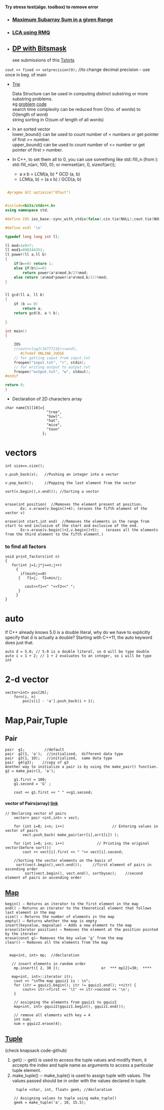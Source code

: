 
#### Try stress test(algo. toolbox) to remove error
* ### [Maximum Subarray Sum in a given Range](https://www.geeksforgeeks.org/range-query-largest-sum-contiguous-subarray/)
* ### [LCA using RMQ](https://www.geeksforgeeks.org/lowest-common-ancestor-in-a-binary-tree-set-3-using-rmq/?ref=rp)
* ## [DP with Bitsmask](https://codingblocks.com/resources/dp-webinar2/)
     see submissions of this [Tshirts](https://www.codechef.com/problems/TSHIRTS)


```cout << fixed << setprecision(9);```  //to change decimal precision - use once in beg. of main
* [Trie](https://www.geeksforgeeks.org/trie-insert-and-search/)

 	Data Structure can be used in computing distinct substring or more substring problems.</br>
eg [problem](https://codeforces.com/contest/271/problem/D) [code](https://codeforces.com/contest/271/submission/61939688)
</br> search time complexity can be reduced from O(no. of words) to O(length of word) </br> string sorting in O(sum of length of all words)

* In an sorted vector </br>
                      lower_bound() can be used to count number of < numbers or get pointer of first >= number.</br>
                      upper_bound() can be used to count number of <= number or get pointer of first > number.

* In C++, to set them all to 0, you can use something like std::fill_n (from <algorithm>): </br>
   std::fill_n(arr, 100, 0); or
   memset(arr, 0, sizeof(arr));
   
  * a x b = LCM(a, b) * GCD (a, b)
  * LCM(a, b) = (a x b) / GCD(a, b) 
```c++

 #pragma GCC optimize("Ofast")


#include<bits/stdc++.h>
using namespace std;

#define IOS ios_base::sync_with_stdio(false);cin.tie(NULL);cout.tie(NULL);

#define endl '\n'

typedef long long int ll;

ll mod=1e9+7;
ll mod1=998244351;
ll power(ll a,ll b)
{
    if(b==0) return 1;
    else if(b%2==0)
        return power(a*a%mod,b/2)%mod;
    else return (a%mod*power(a*a%mod,b/2))%mod;
}


ll gcd(ll a, ll b) 
{ 
    if (b == 0) 
        return a; 
    return gcd(b, a % b);  
      
} 

int main()
{

    IOS
    //cout<<log2(16777216)<<endl;
       #ifndef ONLINE_JUDGE
    // for getting input from input.txt
    freopen("input.txt", "r", stdin);
    // for writing output to output.txt
    freopen("output.txt", "w", stdout);
#endif

return 0;
}
```
* Declaration of 2D characters array
```
char name[5][10]={
                   "tree",
                   "bowl",
                   "hat",
                   "mice",
                   "toon"
                 };
```

# vectors
```vector<int>v;     //creates an empty vector of integers)
int size=v.size();

v.push_back(x);   //Pushing an integer into a vector

v.pop_back();     //Popping the last element from the vector

sort(v.begin(),v.end()); //Sorting a vector


erase(int position)  //Removes the element present at position.  
       Ex: v.erase(v.begin()+4); (erases the fifth element of the vector v)

erase(int start,int end)  //Removes the elements in the range from start to end inclusive of the start and exclusive of the end.
       Ex:v.erase(v.begin()+2,v.begin()+5);   (erases all the elements from the third element to the fifth element.)
 ```      
 ### to find all factors
 
 ``` 
 void print_factors(int n)
 {
    for(int j=1;j*j<=n;j++)
      {  
        if(min%j==0)
       {   f1=j;  f2=min/j; 
       
          cout<<f1<<" "<<f2<<" ";
       }
      }
 }   
```
# auto
If C++ already knows 5.0 is a double literal, why do we have to explicitly specify that d is actually a double? 
Starting with C++11, the auto keyword does just that.
```
auto d = 5.0; // 5.0 is a double literal, so d will be type double
auto i = 1 + 2; // 1 + 2 evaluates to an integer, so i will be type int
```
# 2-d vector
```
vector<int> pos[26];
	forn(i, n)
		pos[s[i] - 'a'].push_back(i + 1);

```

# Map,Pair,Tuple

## Pair
```
pair  g1;         //default
pair  g2(1, 'a');  //initialized,  different data type
pair  g3(1, 10);   //initialized,  same data type
pair  g4(g3);    //copy of g3
Another way to initialize a pair is by using the make_pair() function.
g2 = make_pair(1, 'a');

    g1.first = 100; 
    g1.second = 'G' ; 
  
    cout << g1.first << " " <<g1.second; 
```
#### vector of Pairs(array) [link](https://www.geeksforgeeks.org/sorting-vector-of-pairs-in-c-set-1-sort-by-first-and-second/)
```
// Declaring vector of pairs 
    vector< pair <int,int> > vect; 

    for (int i=0; i<n; i++)                      // Entering values in vector of pairs           
        vect.push_back( make_pair(arr[i],arr1[i]) ); 
 
    for (int i=0; i<n; i++) 			  // Printing the original vector(before sort()) 
        cout << vect[i].first << " "<< vect[i].second; 
	
    //Sorting the vector elements on the basis of 
   	 sort(vect.begin(),vect.end());		//first element of pairs in ascending order
    	 sort(vect.begin(), vect.end(), sortbysec);    //second element of pairs in ascending order
```

## [Map](https://www.geeksforgeeks.org/map-associative-containers-the-c-standard-template-library-stl/)
```  
begin() – Returns an iterator to the first element in the map
end() – Returns an iterator to the theoretical element that follows last element in the map
size() – Returns the number of elements in the map
empty() – Returns whether the map is empty
insert(keyvalue, mapvalue) – Adds a new element to the map
erase(iterator position) – Removes the element at the position pointed by the iterator
erase(const g)– Removes the key value ‘g’ from the map
clear() – Removes all the elements from the map


  map<int, int> mp;  //declaration    
  
   // insert elements in random order 
    mp.insert({ 2, 30 });                   or  *** mp[2]=30;  ****
   
   map<int, int>::iterator itr; 
    cout << "\nThe map gquiz1 is : \n"; 
    for (itr = gquiz1.begin(); itr != gquiz1.end(); ++itr) { 
        cout<< itr->first << '\t' << itr->second << '\n'; 
    } 

    // assigning the elements from gquiz1 to gquiz2 
    map<int, int> gquiz2(gquiz1.begin(), gquiz1.end());
    
    // remove all elements with key = 4 
    int num; 
    num = gquiz2.erase(4);     
```

## [Tuple](https://www.geeksforgeeks.org/tuples-in-c/)  
(check knapsack code-github)  </br>

1. get() :- get() is used to access the tuple values and modify them, it accepts the index and tuple name as arguments to access a particular tuple element.
2. make_tuple() :- make_tuple() is used to assign tuple with values. The values passed should be in order with the values declared in tuple.
```
     tuple <char, int, float> geek; //declaration
  
    // Assigning values to tuple using make_tuple() 
    geek = make_tuple('a', 10, 15.5); 
 ```

